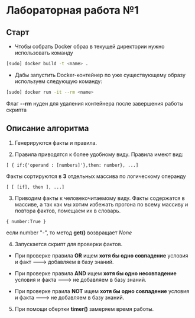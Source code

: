# Лабораторная работа №1
## Старт
* Чтобы собрать Docker образ в текущей директории нужно использовать команду
```bash
[sudo] docker build -t <name> .
``` 
* Дабы запустить Docker-контейнер по уже существующему образу используем следующую команду:
```bash
[sudo] docker run -it --rm <name>
```
Флаг **--rm** нуден для удаления контейнера после завершения работы скрипта

## Описание алгоритма

1. Генерируются факты и правила.

2. Правила приводятся к более удобному виду.
Правила имеют вид:
```
[ { if:{'operand : [numbers]'},then: number}, ...]
```

Факты сортируются в **3** отдельных массива по логическому операнду
```
[ [ [if], then ], ...]
```

3. Приводим факты к человекочитаемому виду. Факты содержатся в массиве, а так как мы хотим избежать прогона по всему массиву и повтора фактов, помещаем их в словарь.
```
{ number:True }
```
если number "-", то метод **get()** возвращает *None*

4. Запускается скрипт для проверки фактов. 

* При проверке правила **OR** ищем **хотя бы одно совпадение** условия и факт ---> добавляем в базу знаний. 

* При проверке правила **AND** ищем **хотя бы одно несовпадение** условия и факта ---> не добавляем в базу знаний.
 
* При проверке праила **NOT** ищем **хотя бы одно совпадение** условия и факта ---> не добавляем в базу знаний. 

5. При помощи обертки **timer()** замеряем время работы.
